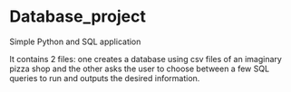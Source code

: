 # Database_project
Simple Python and SQL application 

It contains 2 files: one creates a database using csv files of an imaginary pizza shop 
and the other asks the user to choose between a few  SQL queries to run and outputs the desired information.
